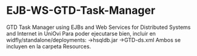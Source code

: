 # EJB-WS-GTD-Task-Manager
GTD Task Manager using EJBs and Web Services for Distributed Systems and Internet in UniOvi
Para poder ejecutarse bien, incluir en widfly/standalone/deployments:
									->hsqldb.jar
									->GTD-ds.xml
Ambos se incluyen en la carpeta Resources.